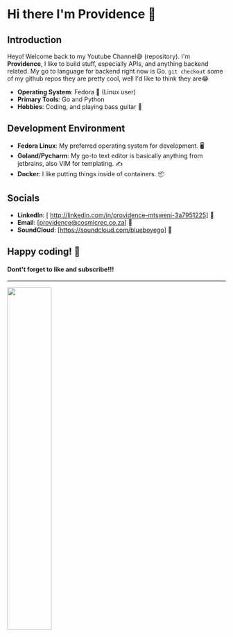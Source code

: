 # Hi there I'm Providence 👋

## Introduction
Heyo! Welcome back to my Youtube Channel😅 (repository).
I'm **Providence**, I like to build stuff, especially APIs, and anything backend related. My go to language for backend right now is Go. 
`git checkout` some of my github repos they are pretty cool, well I'd like to think they are😂

- **Operating System**: Fedora 🐧 (Linux user)
- **Primary Tools**: Go and Python
- **Hobbies**: Coding, and playing bass guitar 🎸
  
## Development Environment
- **Fedora Linux**: My preferred operating system for development. 🖥️
- **Goland/Pycharm**: My go-to text editor is basically anything from jetbrains, also VIM for templating. ✍️
- **Docker**: I like putting things inside of containers. 📦

## Socials
- **LinkedIn**: [ http://linkedin.com/in/providence-mtsweni-3a7951225] 🔗
- **Email**: [providence@cosmicrec.co.za] 📧
- **SoundCloud**: [https://soundcloud.com/blueboyego] 🎸

Happy coding! 🚀
----------------
#### Dont't forget to like and subscribe!!!
----------------
<img align="Left" width="45%"  src="https://github-readme-stats.vercel.app/api/top-langs/?username=directlypro&layout=compact">
